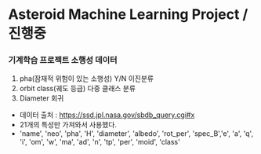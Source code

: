 # Asteroid Machine Learning Project / 진행중

### 기계학습 프로젝트 소행성 데이터

1. pha(잠재적 위험이 있는 소행성) Y/N 이진분류
2. orbit class(궤도 등급) 다중 클래스 분류
3. Diameter 회귀


- 데이터 출처 : https://ssd.jpl.nasa.gov/sbdb_query.cgi#x
- 21개의 특성만 가져와서 사용했다.
- 'name', 'neo', 'pha', 'H', 'diameter', 'albedo', 'rot_per', 'spec_B','e', 'a', 'q', 'i', 'om', 'w', 'ma', 'ad', 'n', 'tp', 'per', 'moid', 'class'

